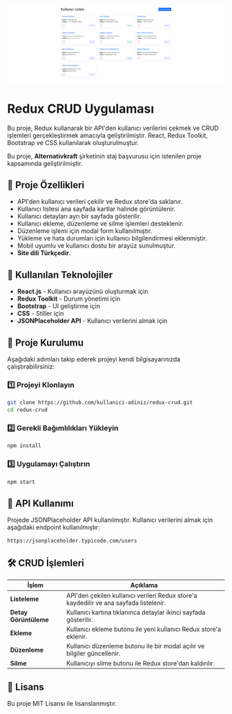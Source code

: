 ![image](https://github.com/meryemkolbasar/React-CRUD/blob/50c653f0cc3181383b6e1da26015347651496370/Screenshot.png)

# Redux CRUD Uygulaması

Bu proje, Redux kullanarak bir API'den kullanıcı verilerini çekmek ve CRUD işlemleri gerçekleştirmek amacıyla geliştirilmiştir. React, Redux Toolkit, Bootstrap ve CSS kullanılarak oluşturulmuştur. 

Bu proje, **Alternativkraft** şirketinin staj başvurusu için istenilen proje kapsamında geliştirilmiştir.

## 🚀 Proje Özellikleri
- API'den kullanıcı verileri çekilir ve Redux store'da saklanır.
- Kullanıcı listesi ana sayfada kartlar halinde görüntülenir.
- Kullanıcı detayları ayrı bir sayfada gösterilir.
- Kullanıcı ekleme, düzenleme ve silme işlemleri desteklenir.
- Düzenleme işlemi için modal form kullanılmıştır.
- Yükleme ve hata durumları için kullanıcı bilgilendirmesi eklenmiştir.
- Mobil uyumlu ve kullanıcı dostu bir arayüz sunulmuştur.
- **Site dili Türkçedir.**

## 📌 Kullanılan Teknolojiler
- **React.js** - Kullanıcı arayüzünü oluşturmak için
- **Redux Toolkit** - Durum yönetimi için
- **Bootstrap** - UI geliştirme için
- **CSS** - Stiller için
- **JSONPlaceholder API** - Kullanıcı verilerini almak için

## 📂 Proje Kurulumu

Aşağıdaki adımları takip ederek projeyi kendi bilgisayarınızda çalıştırabilirsiniz:

### 1️⃣ Projeyi Klonlayın
```bash
git clone https://github.com/kullanici-adiniz/redux-crud.git
cd redux-crud
```

### 2️⃣ Gerekli Bağımlılıkları Yükleyin
```bash
npm install
```

### 3️⃣ Uygulamayı Çalıştırın
```bash
npm start
```

## 🔗 API Kullanımı
Projede JSONPlaceholder API kullanılmıştır. Kullanıcı verilerini almak için aşağıdaki endpoint kullanılmıştır:
```bash
https://jsonplaceholder.typicode.com/users
```

## 🛠 CRUD İşlemleri
| İşlem        | Açıklama |
|-------------|----------|
| **Listeleme** | API'den çekilen kullanıcı verileri Redux store'a kaydedilir ve ana sayfada listelenir. |
| **Detay Görüntüleme** | Kullanıcı kartına tıklanınca detaylar ikinci sayfada gösterilir. |
| **Ekleme** | Kullanıcı ekleme butonu ile yeni kullanıcı Redux store'a eklenir. |
| **Düzenleme** | Kullanıcı düzenleme butonu ile bir modal açılır ve bilgiler güncellenir. |
| **Silme** | Kullanıcıyı silme butonu ile Redux store'dan kaldırılır. |


## 📜 Lisans
Bu proje MIT Lisansı ile lisanslanmıştır.



